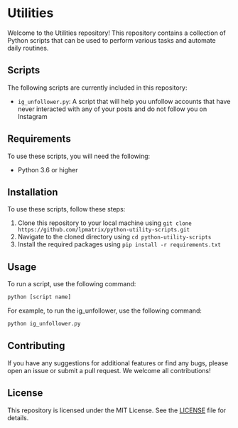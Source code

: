 # Utilities

Welcome to the Utilities repository! This repository contains a collection of Python scripts that can be used to perform various tasks and automate daily routines.

## Scripts

The following scripts are currently included in this repository:

- `ig_unfollower.py`: A script that will help you unfollow accounts that have never interacted with any of your posts and do not follow you on Instagram

## Requirements

To use these scripts, you will need the following:

- Python 3.6 or higher

## Installation

To use these scripts, follow these steps:

1. Clone this repository to your local machine using `git clone https://github.com/lpmatrix/python-utility-scripts.git`
2. Navigate to the cloned directory using `cd python-utility-scripts`
3. Install the required packages using `pip install -r requirements.txt`

## Usage

To run a script, use the following command:
```python
python [script name]
```

For example, to run the ig_unfollower, use the following command:
```python
python ig_unfollower.py
```


## Contributing

If you have any suggestions for additional features or find any bugs, please open an issue or submit a pull request. We welcome all contributions!

## License

This repository is licensed under the MIT License. See the [LICENSE](LICENSE) file for details.

